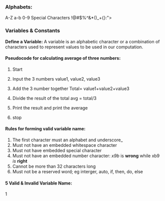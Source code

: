 ### Alphabets:
A-Z
a-b
0-9
Special Characters !@#$%^&*()_+{}:">

### Variables & Constants
 
 **Define a Variable:** A variable is an alphabetic character or a combination of characters used to represent values to be used in our computation. 

#### Pseudocode for calculating average of three numbers:
1. Start

3. Input the 3 numbers value1, value2, value3
4. Add the 3 number together Total= value1+value2+value3
5. Divide the result of the total avg = total/3
6. Print the result and print the average
7. stop




#### **Rules for forming valid variable name:**
1. The first character must an alphabet and underscore_
2. Must not have an embedded whitespace character
3. Must not have embedded special character
4. Must not have an embedded number character:
			*x9b* is **wrong** while xb9 *is* **right**
5. Cannot be more than 32 characters long
6. Must not be a reserved word; eg interger, auto, if, then, do, else

#### 5 Valid & Invalid Variable Name:

1


